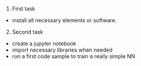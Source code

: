 1. First task
  - install all necessary elements or software. 

2. Second task
  - create a jupyter notebook
  - import necessary libraries when needed
  - run a first code sample to train a really simple NN